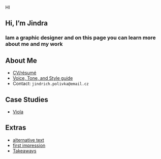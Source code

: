 HI

## Hi, I’m Jindra

### Iam a graphic designer and on this page you can learn more about me and my work

## About Me

- [CV/résumé](https://jindrichpolivka.github.io/experience/)
- [Voice, Tone, and Style guide](https://jindrichpolivka.github.io/voice-tone/)
- Contact: `jindrich.polivka@email.cz`

## Case Studies

- [Viola](https://jindrichpolivka.github.io/content-first/)

## Extras

- [alternative text](https://jindrichpolivka.github.io/alternative-text/)
- [first impression](https://jindrichpolivka.github.io/first-impression/)
- [Takeaways](https://jindrichpolivka.github.io/Takeaways/)
